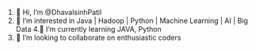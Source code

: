 1. 👋 Hi, I’m @DhavalsinhPatil
2. 👀 I’m interested in Java | Hadoop | Python | Machine Learning | AI | Big Data
4.🌱 I’m currently learning JAVA, Python
5. 💞️ I’m looking to collaborate on enthusiastic coders
